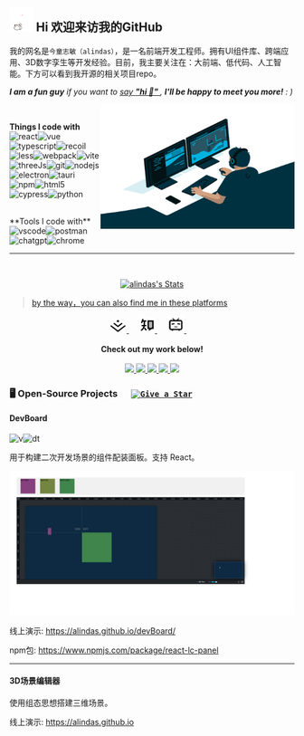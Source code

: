 <h2><img src="src/assert/hellokittydance.gif" alt="Hi" width="42" /> Hi 欢迎来访我的GitHub </h2>

我的网名是`今童志敏（alindas）`，是一名前端开发工程师。拥有UI组件库、跨端应用、3D数字孪生等开发经验。目前，我主要关注在：大前端、低代码、人工智能。下方可以看到我开源的相关项目repo。

<em><b>I am a fun guy</b>  if you want to <a href="https://github.com/alindas/alindas/issues/new" >say <b>"hi 👋" </b></a>, <b>I'll be happy to meet you more!</b> : )</em>

<img align="right" alt="GIF" src="Octo/code.gif" width="343" height="220" title="Do what you like, and do it best!"> &nbsp;&nbsp;&nbsp;&nbsp;

**Things I code with**
<img height="20" src="https://img.shields.io/badge/React-%2345b8d8?logo=react" alt="react" title="react"><img height="20" src="https://img.shields.io/badge/Vue-%2343b984?logo=vue.js&logoColor=%23fff" alt="vue" title="vue"><img height="20" src="https://img.shields.io/badge/TypeScript-%23007acc?logo=typescript&logoColor=%23ffffff" alt="typescript" title="typescript"><img height="20" src="https://img.shields.io/badge/Recoil-%23007af4?logo=recoil&logoColor=%23fff" alt="recoil" title="recoil"><img height="20" src="https://img.shields.io/badge/Less-%232a4d82?logo=Less&logoColor=%23fff" alt="less" title="less"><img height="20" src="https://img.shields.io/badge/Webpack-%238dd6f9?logo=webpack&logoColor=%23ffffff" alt="webpack" title="webpack"><img height="20" src="https://img.shields.io/badge/Vite-%23a651fe?logo=vite&logoColor=%23fff" alt="vite" title="vite"><img height="20" src="https://img.shields.io/badge/ThreeJs-%23f7f7f7?logo=Three.js&logoColor=%230e0e0e" alt="threeJs" title="threeJs"><img height="20" src="https://img.shields.io/badge/Git-%23f05032?logo=git&logoColor=%23fff" alt="git" title="git"><img height="20" src="https://img.shields.io/badge/NodeJS-%2343853d?logo=node.js&logoColor=%23fff" alt="nodejs" title="nodejs"><img height="20" src="https://img.shields.io/badge/Electron-%236396a0?logo=electron&logoColor=%23fff" alt="electron" title="electron"><img height="20" src="https://img.shields.io/badge/Tauri-%23fac54b?logo=tauri&logoColor=%23fff" alt="tauri" title="tauri">
<img height="20" src="https://img.shields.io/badge/Npm-%23cb3635?logo=npm&logoColor=%23fff" alt="npm" title="npm"><img height="20" src="https://img.shields.io/badge/HTML5-%23e34f26?logo=html5&logoColor=%23fff" alt="html5" title="html5"><img height="20" src="https://img.shields.io/badge/Cypress-%23292929?logo=cypress&logoColor=%23fff" alt="cypress" title="cypress"><img height="20" src="https://img.shields.io/badge/Python-%233d7eaf?logo=python&logoColor=%23fff" alt="python" title="python">

<br>
**Tools I code with**
<img height="20" src="https://img.shields.io/badge/VSCode-%230075b6?logo=Visual%20Studio%20Code&logoColor=%23fff" alt="vscode" title="vscode"><img height="20" src="https://img.shields.io/badge/Postman-%23f9b186?logo=postman&logoColor=%23fff" alt="postman" title="postman"><img height="20" src="https://img.shields.io/badge/ChatGPT-%23000000?logo=openai&logoColor=%23fff" alt="chatgpt" title="chatgpt"><img height="20" src="https://img.shields.io/badge/Chrome-%23fb542b?logo=google%20chrome&logoColor=%23fff" alt="chrome" title="chrome">

---
<br>

<!-- github stats -->
<p align="center">
  <a href="https://github.com/alindas" class="rich-diff-level-one">
    <img src="https://github-readme-stats.vercel.app/api?username=alindas&title_color=333&text_color=777" alt="alindas's Stats" >
    <!-- &hide=issues
    <img src="https://github-readme-stats.vercel.app/api?username=alindas&hide=issues&title_color=333&text_color=777" alt="alindas's Stats" >
    --
  </a>
</p>
<!-- github stats -->

> by the way，you can also find me in these platforms

<!-- other platform -->
<p align="center">
  <a href="https://juejin.cn/user/3078270883993416" target="_blank" alt="CSDN" title="CSDN">
    <img src="src/assert/icons/juejin.png" width="30px"/>
  </a>
  &emsp;
  <a href="https://www.zhihu.com/people/Jin_tong_zhi_ming" target="_blank" alt="Zhihu" title="Zhihu">
    <img src="src/assert/icons/zhihu.png" width="28px"/>
  </a>
  &emsp;
  <a href="https://space.bilibili.com/322442367" target="_blank" alt="Bilibili" title="Bilibili">
    <img src="src/assert/icons/bilibili.png" width="30px"/>
  </a>
  &emsp;
  <br><br>
  <strong>Check out my work below!</strong>
  <br><br>
  <a href="https://github.com/alindas">
    <img src="https://badges.strrl.dev/visits/alindas/alindas?style=flat-square&color=black&logo=github">
  </a>
  <a href="https://github.com/alindas">
    <img src="https://badges.strrl.dev/years/alindas?style=flat-square&color=black&logo=github">
  </a>
  <a href="https://github.com/alindas?tab=repositories">
    <img src="https://badges.strrl.dev/repos/alindas?style=flat-square&color=black&logo=github">
  </a>
  <a href="https://gist.github.com/alindas">
    <img src="https://badges.strrl.dev/gists/alindas?style=flat-square&color=black&logo=github">
  </a>
  <a href="https://github.com/alindas">
    <img src="https://badges.strrl.dev/commits/monthly/alindas?style=flat-square&color=black&logo=github">
  </a>
</p>
<!-- other platform -->

### 🖥️ Open-Source Projects &emsp; <a href="https://github.com/alindas?tab=repositorie"><code><img height="20" src="https://user-images.githubusercontent.com/29084184/218291263-dffd3fed-1588-4909-a67c-c8ef238bd3ee.png" alt="Give a Star" title="Give me a Star"></code></a>

#### DevBoard
<img height="20" src="https://img.shields.io/npm/v/react-lc-panel" alt="v" title="v"><img height="20" src="https://img.shields.io/npm/dt/react-lc-panel" alt="dt" title="dt">

用于构建二次开发场景的组件配装面板。支持 React。

![](https://github.com/alindas/devBoard/blob/main/examples/public/img/Snipaste.png)

线上演示: https://alindas.github.io/devBoard/

npm包: https://www.npmjs.com/package/react-lc-panel

---
#### 3D场景编辑器
使用组态思想搭建三维场景。

线上演示: https://alindas.github.io

























